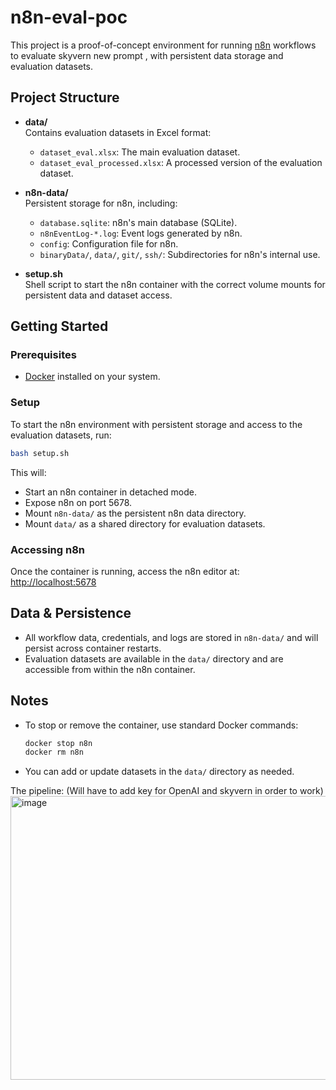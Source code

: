 # n8n-eval-poc

This project is a proof-of-concept environment for running [n8n](https://n8n.io/) workflows to evaluate skyvern new prompt , with persistent data storage and evaluation datasets.

## Project Structure

- **data/**  
  Contains evaluation datasets in Excel format:
  - `dataset_eval.xlsx`: The main evaluation dataset.
  - `dataset_eval_processed.xlsx`: A processed version of the evaluation dataset.

- **n8n-data/**  
  Persistent storage for n8n, including:
  - `database.sqlite`: n8n's main database (SQLite).
  - `n8nEventLog-*.log`: Event logs generated by n8n.
  - `config`: Configuration file for n8n.
  - `binaryData/`, `data/`, `git/`, `ssh/`: Subdirectories for n8n's internal use.

- **setup.sh**  
  Shell script to start the n8n container with the correct volume mounts for persistent data and dataset access.

## Getting Started

### Prerequisites

- [Docker](https://www.docker.com/) installed on your system.

### Setup

To start the n8n environment with persistent storage and access to the evaluation datasets, run:

```sh
bash setup.sh
```

This will:

- Start an n8n container in detached mode.
- Expose n8n on port 5678.
- Mount `n8n-data/` as the persistent n8n data directory.
- Mount `data/` as a shared directory for evaluation datasets.

### Accessing n8n

Once the container is running, access the n8n editor at:  
[http://localhost:5678](http://localhost:5678)

## Data & Persistence

- All workflow data, credentials, and logs are stored in `n8n-data/` and will persist across container restarts.
- Evaluation datasets are available in the `data/` directory and are accessible from within the n8n container.

## Notes

- To stop or remove the container, use standard Docker commands:
  ```sh
  docker stop n8n
  docker rm n8n
  ```
- You can add or update datasets in the `data/` directory as needed.


The pipeline: (Will have to add key for OpenAI and skyvern in order to work)
<img width="1600" height="454" alt="image" src="https://github.com/user-attachments/assets/ca836a0b-6e87-4401-b6c0-6276f7313ac5" />


